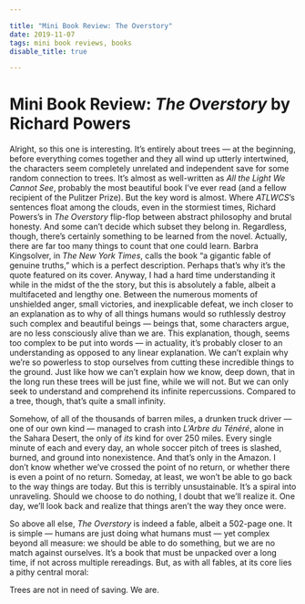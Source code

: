```yaml
---

title: "Mini Book Review: The Overstory"
date: 2019-11-07
tags: mini book reviews, books
disable_title: true

---
```


# Mini Book Review: *The Overstory* by Richard Powers

Alright, so this one is interesting. It’s entirely about trees — at the beginning, before everything comes together and they all wind up utterly intertwined, the characters seem completely unrelated and independent save for some random connection to trees. It’s almost as well-written as *All the Light We Cannot See*, probably the most beautiful book I’ve ever read (and a fellow recipient of the Pulitzer Prize). But the key word is almost. Where *ATLWCS*’s sentences float among the clouds, even in the stormiest times, Richard Powers’s in *The Overstory* flip-flop between abstract philosophy and brutal honesty. And some can’t decide which subset they belong in. Regardless, though, there’s certainly something to be learned from the novel. Actually, there are far too many things to count that one could learn. Barbra Kingsolver, in *The New York Times*, calls the book “a gigantic fable of genuine truths,” which is a perfect description. Perhaps that’s why it’s the quote featured on its cover. Anyway, I had a hard time understanding it while in the midst of the the story, but this is absolutely a fable, albeit a multifaceted and lengthy one. Between the numerous moments of unshielded anger, small victories, and inexplicable defeat, we inch closer to an explanation as to why of all things humans would so ruthlessly destroy such complex and beautiful beings — beings that, some characters argue, are no less consciously alive than we are. This explanation, though, seems too complex to be put into words — in actuality, it’s probably closer to an understanding as opposed to any linear explanation. We can’t explain why we’re so powerless to stop ourselves from cutting these incredible things to the ground. Just like how we can’t explain how we know, deep down, that in the long run these trees will be just fine, while we will not. But we can only seek to understand and comprehend its infinite repercussions. Compared to a tree, though, that’s quite a small infinity.

Somehow, of all of the thousands of barren miles, a drunken truck driver — one of our own kind — managed to crash into *L’Arbre du Ténéré*, alone in the Sahara Desert, the only of *its* kind for over 250 miles. Every single minute of each and every day, an whole soccer pitch of trees is slashed, burned, and ground into nonexistence. And that’s only in the Amazon. I don’t know whether we’ve crossed the point of no return, or whether there is even a point of no return. Someday, at least, we won’t be able to go back to the way things are today. But this is terribly unsustainable. It’s a spiral into unraveling. Should we choose to do nothing, I doubt that we’ll realize it. One day, we’ll look back and realize that things aren’t the way they once were.

So above all else, *The Overstory* is indeed a fable, albeit a 502-page one. It is simple — humans are just doing what humans must — yet complex beyond all measure: we should be able to do something, but we are no match against ourselves. It’s a book that must be unpacked over a long time, if not across multiple rereadings. But, as with all fables, at its core lies a pithy central moral:

Trees are not in need of saving. We are.
